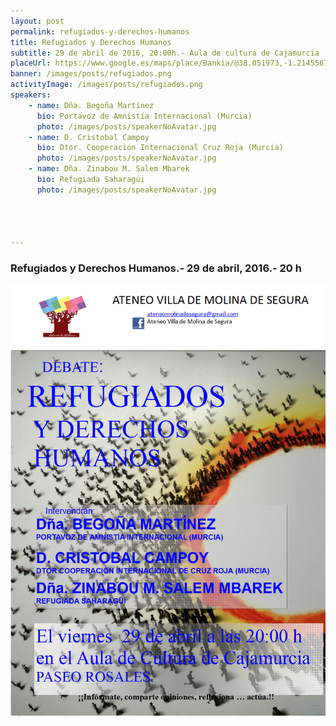 ```yaml
---
layout: post
permalink: refugiados-y-derechos-humanos  
title: Refugiados y Derechos Humanos  
subtitle: 29 de abril de 2016, 20:00h.- Aula de cultura de Cajamurcia 
placeUrl: https://www.google.es/maps/place/Bankia/@38.051973,-1.2145567,17z/data=!3m1!4b1!4m5!3m4!1s0xd647f55f94ce073:0xef624d00d4396a38!8m2!3d38.051973!4d-1.212368  
banner: /images/posts/refugiados.png
activityImage: /images/posts/refugiados.png
speakers: 
    - name: Dña. Begoña Martínez
      bio: Portavoz de Amnistía Internacional (Murcia)
      photo: /images/posts/speakerNoAvatar.jpg
    - name: D. Cristobal Campoy
      bio: Dtor. Cooperación Internacional Cruz Roja (Murcia)
      photo: /images/posts/speakerNoAvatar.jpg
    - name: Dña. Zinabou M. Salem Mbarek 
      bio: Refugiada Saharagüi
      photo: /images/posts/speakerNoAvatar.jpg




---
```


### Refugiados y Derechos Humanos.- 29 de abril, 2016.- 20 h

![cartel](/images/posts/refugiados.png)

